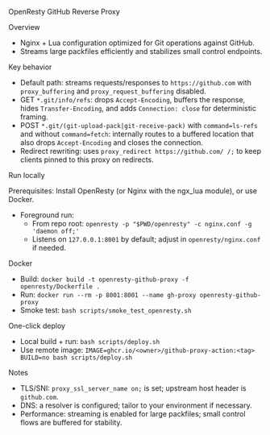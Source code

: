 OpenResty GitHub Reverse Proxy

Overview

- Nginx + Lua configuration optimized for Git operations against GitHub.
- Streams large packfiles efficiently and stabilizes small control endpoints.

Key behavior

- Default path: streams requests/responses to `https://github.com` with `proxy_buffering` and `proxy_request_buffering` disabled.
- GET `*.git/info/refs`: drops `Accept-Encoding`, buffers the response, hides `Transfer-Encoding`, and adds `Connection: close` for deterministic framing.
- POST `*.git/(git-upload-pack|git-receive-pack)` with `command=ls-refs` and without `command=fetch`: internally routes to a buffered location that also drops `Accept-Encoding` and closes the connection.
- Redirect rewriting: uses `proxy_redirect https://github.com/ /;` to keep clients pinned to this proxy on redirects.

Run locally

Prerequisites: Install OpenResty (or Nginx with the ngx_lua module), or use Docker.

- Foreground run:
  - From repo root: `openresty -p "$PWD/openresty" -c nginx.conf -g 'daemon off;'`
  - Listens on `127.0.0.1:8001` by default; adjust in `openresty/nginx.conf` if needed.

Docker

- Build: `docker build -t openresty-github-proxy -f openresty/Dockerfile .`
- Run: `docker run --rm -p 8001:8001 --name gh-proxy openresty-github-proxy`
- Smoke test: `bash scripts/smoke_test_openresty.sh`

One-click deploy

- Local build + run: `bash scripts/deploy.sh`
- Use remote image: `IMAGE=ghcr.io/<owner>/github-proxy-action:<tag> BUILD=no bash scripts/deploy.sh`

Notes

- TLS/SNI: `proxy_ssl_server_name on;` is set; upstream host header is `github.com`.
- DNS: a resolver is configured; tailor to your environment if necessary.
- Performance: streaming is enabled for large packfiles; small control flows are buffered for stability.
